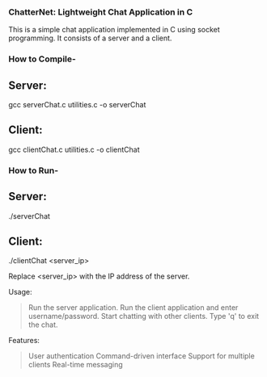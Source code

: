 ### ChatterNet: Lightweight Chat Application in C

This is a simple chat application implemented in C using socket programming. It consists of a server and a client.

### How to Compile-

## Server:
gcc serverChat.c utilities.c -o serverChat

## Client:
gcc clientChat.c utilities.c -o clientChat


### How to Run-

## Server: 
./serverChat

## Client:
./clientChat <server_ip>

Replace <server_ip> with the IP address of the server.

Usage:
> Run the server application.
> Run the client application and enter username/password.
> Start chatting with other clients.
> Type 'q' to exit the chat.

Features:
> User authentication
> Command-driven interface
> Support for multiple clients
> Real-time messaging

